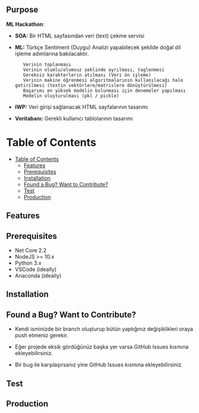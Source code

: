 ## Purpose

<b>ML Hackathon</b>:

* <b>SOA:</b> Bir HTML sayfasından veri (text) çekme servisi

 

* <b>ML:</b> Türkçe Sentiment (Duygu) Analizi yapabilecek şekilde doğal dil işleme adımlarına bakılacaktır.

         Verinin toplanması
         Verinin olumlu/olumsuz şeklinde ayrılması, taglenmesi
         Gereksiz karakterlerin atılması (Veri ön işleme)
         Verinin makine öğrenmesi algoritmalarının kullanılacağı hale getirilmesi (textin vektörlere/matrislere dönüştürülmesi)
         Başarımı en yüksek modelin bulunması için denemeler yapılması
         Modelin oluşturulması (pkl / pickle)


* <b>IWP:</b> Veri girişi sağlanacak HTML sayfalarının tasarımı

* <b>Veritabanı:</b> Gerekli kullanıcı tablolarının tasarımı

# Table of Contents

- [Table of Contents](#table-of-contents)
	- [Features](#features)
	- [Prerequisites](#prerequisites)
	- [Installation](#installation)
	- [Found a Bug? Want to Contribute?](#found-a-bug-want-to-contribute)
	- [Test](#test)
	- [Production](#production)

## Features




## Prerequisites

* Net Core 2.2
* NodeJS >= 10.x
* Python 3.x
* VSCode (ideally)
* Anaconda (ideally)

## Installation



## Found a Bug? Want to Contribute?

* Kendi isminizde bir branch oluşturup bütün yaptığınız değişiklikleri oraya push etmeniz gerekir.
* Eğer projede eksik gördüğünüz başka yer varsa GitHub Issues kısmına ekleyebilirsiniz.

* Bir bug ile karşılaşırsanız yine GitHub Issues kısmına ekleyebilirsiniz.

## Test

## Production
